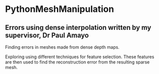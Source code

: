 # PythonMeshManipulation
## Errors using dense interpolation written by my supervisor, Dr Paul Amayo

Finding errors in meshes made from dense depth maps. 

Exploring using different techniques for feature selection. These features are then used to find the reconstruction error from the resulting sparse mesh.

